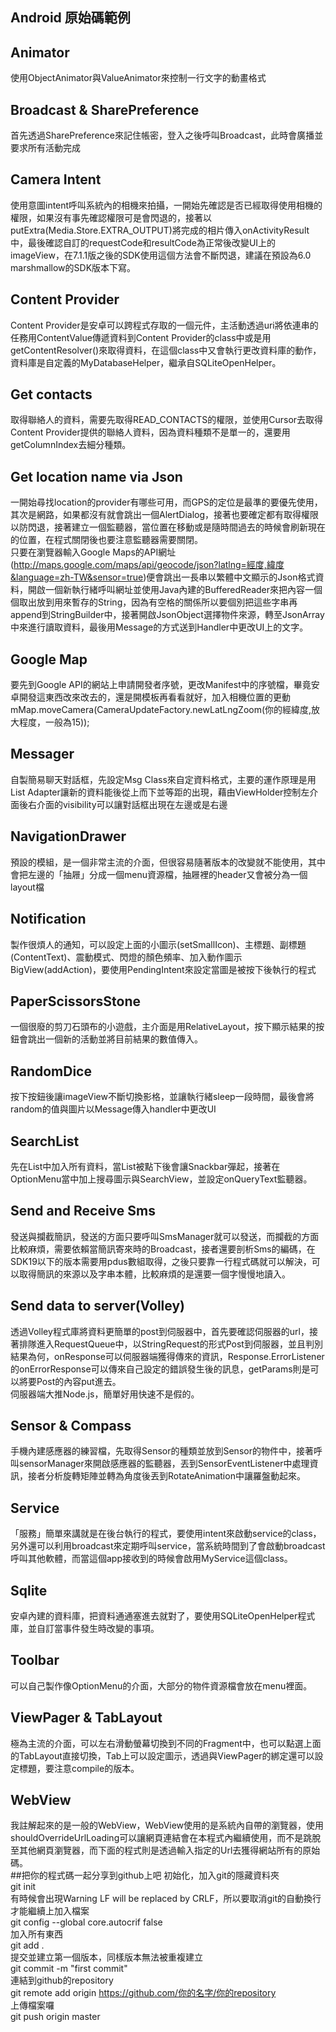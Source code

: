 ## Android 原始碼範例
## Animator
使用ObjectAnimator與ValueAnimator來控制一行文字的動畫格式<br/>
## Broadcast & SharePreference
首先透過SharePreference來記住帳密，登入之後呼叫Broadcast，此時會廣播並要求所有活動完成<br/>
## Camera Intent
使用意圖intent呼叫系統內的相機來拍攝，一開始先確認是否已經取得使用相機的權限，如果沒有事先確認權限可是會閃退的，接著以putExtra(Media.Store.EXTRA_OUTPUT)將完成的相片傳入onActivityResult中，最後確認自訂的requestCode和resultCode為正常後改變UI上的imageView，在7.1.1版之後的SDK使用這個方法會不斷閃退，建議在預設為6.0 marshmallow的SDK版本下寫。<br/>
## Content Provider
Content Provider是安卓可以跨程式存取的一個元件，主活動透過uri將依連串的任務用ContentValue傳遞資料到Content Provider的class中或是用getContentResolver()來取得資料，在這個class中又會執行更改資料庫的動作，資料庫是自定義的MyDatabaseHelper，繼承自SQLiteOpenHelper。<br/>
## Get contacts
取得聯絡人的資料，需要先取得READ_CONTACTS的權限，並使用Cursor去取得Content Provider提供的聯絡人資料，因為資料種類不是單一的，還要用getColumnIndex去細分種類。<br/>
## Get location name via Json
一開始尋找location的provider有哪些可用，而GPS的定位是最準的要優先使用，其次是網路，如果都沒有就會跳出一個AlertDialog，接著也要確定都有取得權限以防閃退，接著建立一個監聽器，當位置在移動或是隨時間過去的時候會刷新現在的位置，在程式關閉後也要注意監聽器需要關閉。<br/>
只要在瀏覽器輸入Google Maps的API網址(http://maps.google.com/maps/api/geocode/json?latlng=經度,緯度&language=zh-TW&sensor=true)便會跳出一長串以繁體中文顯示的Json格式資料，開啟一個新執行緒呼叫網址並使用Java內建的BufferedReader來把內容一個個取出放到用來暫存的String，因為有空格的關係所以要個別把這些字串再append到StringBuilder中，接著開啟JsonObject選擇物件來源，轉至JsonArray中來進行讀取資料，最後用Message的方式送到Handler中更改UI上的文字。<br/>
## Google Map
要先到Google API的網站上申請開發者序號，更改Manifest中的序號檔，畢竟安卓開發這東西改來改去的，還是開模板再看看就好，加入相機位置的更動
mMap.moveCamera(CameraUpdateFactory.newLatLngZoom(你的經緯度,放大程度，一般為15));<br/>
## Messager
自製簡易聊天對話框，先設定Msg Class來自定資料格式，主要的運作原理是用List Adapter讓新的資料能後從上而下並等距的出現，藉由ViewHolder控制左介面後右介面的visibility可以讓對話框出現在左邊或是右邊<br/>
## NavigationDrawer
預設的模組，是一個非常主流的介面，但很容易隨著版本的改變就不能使用，其中會把左邊的「抽屜」分成一個menu資源檔，抽屜裡的header又會被分為一個layout檔<br/>
## Notification
製作很煩人的通知，可以設定上面的小圖示(setSmallIcon)、主標題、副標題(ContentText)、震動模式、閃燈的顏色頻率、加入動作圖示BigView(addAction)，要使用PendingIntent來設定當圖是被按下後執行的程式<br/>
## PaperScissorsStone
一個很廢的剪刀石頭布的小遊戲，主介面是用RelativeLayout，按下顯示結果的按鈕會跳出一個新的活動並將目前結果的數值傳入。<br/>
## RandomDice
按下按鈕後讓imageView不斷切換影格，並讓執行緒sleep一段時間，最後會將random的值與圖片以Message傳入handler中更改UI<br/>
## SearchList
先在List中加入所有資料，當List被點下後會讓Snackbar彈起，接著在OptionMenu當中加上搜尋圖示與SearchView，並設定onQueryText監聽器。<br/>
## Send and Receive Sms
發送與攔截簡訊，發送的方面只要呼叫SmsManager就可以發送，而攔截的方面比較麻煩，需要依賴當簡訊寄來時的Broadcast，接者還要剖析Sms的編碼，在SDK19以下的版本需要用pdus數組取得，之後只要靠一行程式碼就可以解決，可以取得簡訊的來源以及字串本體，比較麻煩的是還要一個字慢慢地讀入。<br/>
## Send data to server(Volley)
透過Volley程式庫將資料更簡單的post到伺服器中，首先要確認伺服器的url，接著排隊進入RequestQueue中，以StringRequest的形式Post到伺服器，並且判別結果為何，onResponse可以伺服器端獲得傳來的資訊，Response.ErrorListener的onErrorResponse可以傳來自己設定的錯誤發生後的訊息，getParams則是可以將要Post的內容put進去。<br/>
伺服器端大推Node.js，簡單好用快速不是假的。<br/>
## Sensor & Compass
手機內建感應器的練習檔，先取得Sensor的種類並放到Sensor的物件中，接著呼叫sensorManager來開啟感應器的監聽器，丟到SensorEventListener中處理資訊，接者分析旋轉矩陣並轉為角度後丟到RotateAnimation中讓羅盤動起來。<br/>
## Service
「服務」簡單來講就是在後台執行的程式，要使用intent來啟動service的class，另外還可以利用broadcast來定期呼叫service，當系統時間到了會啟動broadcast呼叫其他軟體，而當這個app接收到的時候會啟用MyService這個class。<br/>
## Sqlite
安卓內建的資料庫，把資料通通塞進去就對了，要使用SQLiteOpenHelper程式庫，並自訂當事件發生時改變的事項。<br/>
## Toolbar
可以自己製作像OptionMenu的介面，大部分的物件資源檔會放在menu裡面。<br/>
## ViewPager & TabLayout
極為主流的介面，可以左右滑動螢幕切換到不同的Fragment中，也可以點選上面的TabLayout直接切換，Tab上可以設定圖示，透過與ViewPager的綁定還可以設定標題，要注意compile的版本。<br/>
## WebView
我註解起來的是一般的WebView，WebView使用的是系統內自帶的瀏覽器，使用shouldOverrideUrlLoading可以讓網頁連結會在本程式內繼續使用，而不是跳脫至其他網頁瀏覽器，而下面的程式則是透過輸入指定的Url去獲得網站所有的原始碼。<br/>
##把你的程式碼一起分享到github上吧
初始化，加入git的隱藏資料夾<br/>
git init<br/>
有時候會出現Warning LF will be replaced by CRLF，所以要取消git的自動換行才能繼續上加入檔案<br/>
git config --global core.autocrif false<br/>
加入所有東西<br/>
git add .<br/>
提交並建立第一個版本，同樣版本無法被重複建立<br/>
git commit -m "first commit"<br/>
連結到github的repository<br/>
git remote add origin https://github.com/你的名字/你的repository<br/>
上傳檔案囉<br/>
git push origin master<br/>
